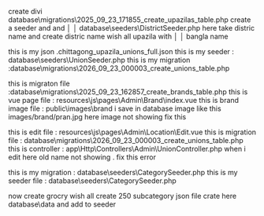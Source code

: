 create divi
database\migrations\2025_09_23_171855_create_upazilas_table.php create a seeder and and                          │
│   database\seeders\DistrictSeeder.php here take distric name and create distric name wish all upazila with         │
│   bangla name


this is my json .chittagong_upazila_unions_full.json this is my seeder : database\seeders\UnionSeeder.php
this is my migration :database\migrations\2026_09_23_000003_create_unions_table.php



this is migraton file :database\migrations\2025_09_23_162857_create_brands_table.php
this is vue page file : resources\js\pages\Admin\Brand\index.vue 
this is brand image file : public\images\brand 
i save in database image like this images/brand/pran.jpg 
here image not showing fix this 


this is edit file : resources\js\pages\Admin\Location\Edit.vue 
this is migration file : database\migrations\2026_09_23_000003_create_unions_table.php
this is controller : app\Http\Controllers\Admin\UnionController.php 
when i edit here old name not showing . fix this error 



this is my migration  : database\seeders\CategorySeeder.php
this is my seeder file : database\seeders\CategorySeeder.php

now create grocry wish all create 250 subcategory  json file crate here   database\data and add to seeder 
